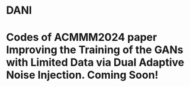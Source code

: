 # DANI

# Codes of ACMMM2024 paper Improving the Training of the GANs with Limited Data via Dual Adaptive Noise Injection. Coming Soon!
